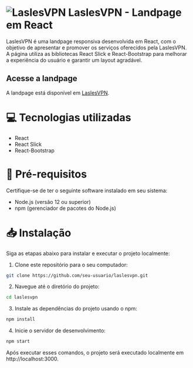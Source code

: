 # ![LaslesVPN](https://github.com/juniorpgm34/LaslesVPN/assets/82614340/e08dea2a-4779-4762-b3a0-1f8882800a8e) LaslesVPN - Landpage em React  

LaslesVPN é uma landpage responsiva desenvolvida em React, com o objetivo de apresentar e promover os serviços oferecidos pela LaslesVPN. A página utiliza as bibliotecas React Slick e React-Bootstrap para melhorar a experiência do usuário e garantir um layout agradável.

## Acesse a landpage

A landpage está disponível em [LaslesVPN](https://juniorpgm34.github.io/LaslesVPN/).

# :computer: Tecnologias utilizadas

- React
- React Slick
- React-Bootstrap

# :pushpin: Pré-requisitos

Certifique-se de ter o seguinte software instalado em seu sistema:

- Node.js (versão 12 ou superior)
- npm (gerenciador de pacotes do Node.js)

# :inbox_tray: Instalação

Siga as etapas abaixo para instalar e executar o projeto localmente:

1. Clone este repositório para o seu computador:

```bash
git clone https://github.com/seu-usuario/laslesvpn.git
```

2. Navegue até o diretório do projeto:

```bash
cd laslesvpn
```

3. Instale as dependências do projeto usando o npm:

```bash
npm install
```

4. Inicie o servidor de desenvolvimento:

```bash
npm start
```

Após executar esses comandos, o projeto será executado localmente em http://localhost:3000.



